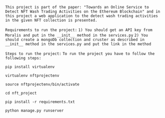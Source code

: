 `This project is part of the paper: "Towards an Online Service to Detect NFT Wash Trading Activities on the Ethereum Blockchain" and in this project a web application to the detect wash trading activities in the given NFT collection is presented.`

`Requirements to run the project:`
`1) You should get an API key from Moralis and put in the __init__ method in the services.py`
`2) You should create a mongoDb collection and cruster as described in __init__ method in the services.py and put the link in the method`


`Steps to run the project:`
`To run the project you have to follow the following steps:`

`pip install virtualenv`

`virtualenv nftprojectenv`

`source nftprojectenv/bin/activate`

`cd nft_project`

`pip install -r requirements.txt`

`python manage.py runserver`


